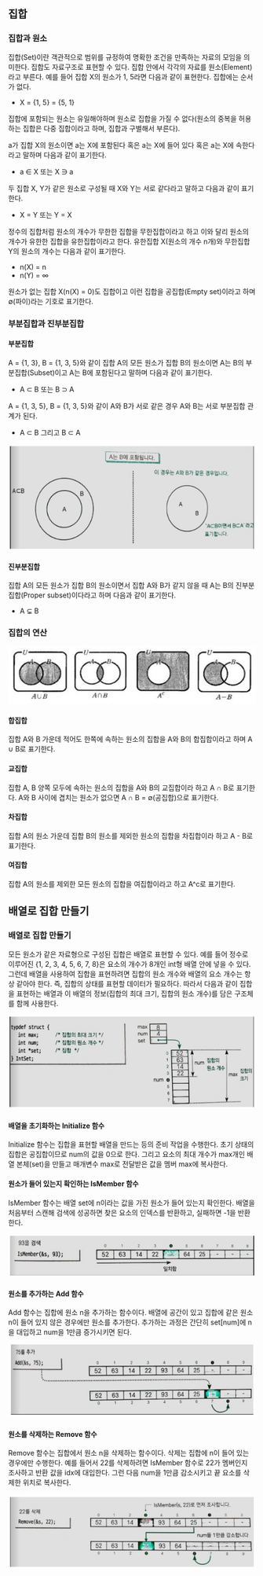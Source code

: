 ## 집합

### 집합과 원소

집합(Set)이란 객관적으로 범위를 규정하여 명확한 조건을 만족하는 자료의 모임을 의미한다. 집합도 자료구조로 표현할 수 있다. 집합 안에서 각각의 자료를 원소(Element)라고 부른다. 예를 들어 집합 X의 원소가 1, 5라면 다음과 같이 표현한다. 집합에는 순서가 없다.

- X = {1, 5} = {5, 1}

집합에 포함되는 원소는 유일해야하며 원소로 집합을 가질 수 없다(원소의 중복을 허용하는 집합은 다중 집합이라고 하며, 집합과 구별해서 부른다). 

a가 집합 X의 원소이면 a는 X에 포함된다 혹은 a는 X에 들어 있다 혹은 a는 X에 속한다라고 말하며 다음과 같이 표기한다.

- a ∈ X 또는 X ∋ a 

두 집합 X, Y가 같은 원소로 구성될 때 X와 Y는 서로 같다라고 말하고 다음과 같이 표기한다.

- X = Y 또는 Y = X

정수의 집합처럼 원소의 개수가 무한한 집합을 무한집합이라고 하고 이와 달리 원소의 개수가 유한한 집합을 유한집합이라고 한다. 유한집합 X(원소의 개수 n개)와 무한집합 Y의 원소의 개수는 다음과 같이 표기한다.

- n(X) = n
- n(Y) = ∞

원소가 없는 집합 X(n(X) = 0)도 집합이고 이런 집합을 공집합(Empty set)이라고 하며 ∅(파이)라는 기호로 표기한다.



### 부분집합과 진부분집합

#### 부분집합

A = {1, 3}, B = {1, 3, 5}와 같이 집합 A의 모든 원소가 집합 B의 원소이면 A는 B의 부분집합(Subset)이고 A는 B에 포함된다고 말하며 다음과 같이 표기한다.

- A ⊂ B 또는 B ⊃ A

A = {1, 3, 5}, B = {1, 3, 5}와 같이 A와 B가 서로 같은 경우 A와 B는 서로 부분집합 관계가 된다.

- A ⊂ B 그리고 B ⊂ A

![](./Figure/집합1.JPG)



#### 진부분집합

집합 A의 모든 원소가 집합 B의 원소이면서 집합 A와 B가 같지 않을 때 A는 B의 진부분집합(Proper subset)이다라고 하며 다음과 같이 표기한다.

- A ⊊ B



### 집합의 연산

![](./Figure/집합2.JPG)

#### 합집합

집합 A와 B 가운데 적어도 한쪽에 속하는 원소의 집합을 A와 B의 합집합이라고 하며 A ∪ B로 표기한다.



#### 교집합

집합 A, B 양쪽 모두에 속하는 원소의 집합을 A와 B의 교집합이라 하고 A ∩ B로 표기한다. A와 B 사이에 겹치는 원소가 없으면 A ∩ B = ∅(공집합)으로 표기한다.



#### 차집합

집합 A의 원소 가운데 집합 B의 원소를 제외한 원소의 집합을 차집합이라 하고 A - B로 표기한다. 



#### 여집합

집합 A의 원소를 제외한 모든 원소의 집합을 여집합이라고 하고 A^c로 표기한다. 



## 배열로 집합 만들기

### 배열로 집합 만들기

모든 원소가 같은 자료형으로 구성된 집합은 배열로 표현할 수 있다. 예를 들어 정수로 이루어진 {1, 2, 3, 4, 5, 6, 7, 8}은 요소의 개수가 8개인 int형 배열 안에 넣을 수 있다. 그런데 배열을 사용하여 집합을 표현하려면 집합의 원소 개수와 배열의 요소 개수는 항상 같아야 한다. 즉, 집합의 상태를 표현할 데이터가 필요하다. 따라서 다음과 같이 집합을 표현하는 배열과 이 배열의 정보(집합의 최대 크기, 집합의 원소 개수)를 담은 구조체를 함께 사용한다. 

![](./Figure/집합3.JPG)



#### 배열을 초기화하는 Initialize 함수

Initialize 함수는 집합을 표현할 배열을 만드는 등의 준비 작업을 수행한다. 초기 상태의 집합은 공집합이므로 num의 값을 0으로 한다. 그리고 요소의 최대 개수가 max개인 배열 본체(set)을 만들고 매개변수 max로 전달받은 값을 멤버 max에 복사한다.



#### 원소가 들어 있는지 확인하는 IsMember 함수

IsMember 함수는 배열 set에 n이라는 값을 가진 원소가 들어 있는지 확인한다. 배열을 처음부터 스캔해 검색에 성공하면 찾은 요소의 인덱스를 반환하고, 실패하면 -1을 반환한다. 

![](./Figure/집합4.JPG)



#### 원소를 추가하는 Add 함수

Add 함수는 집합에 원소 n을 추가하는 함수이다. 배열에 공간이 있고 집합에 같은 원소 n이 들어 있지 않은 경우에만 원소를 추가한다. 추가하는 과정은 간단히 set[num]에 n을 대입하고 num을 1만큼 증가시키면 된다.

![](./Figure/집합5.JPG)



#### 원소를 삭제하는 Remove 함수

Remove 함수는 집합에서 원소 n을 삭제하는 함수이다. 삭제는 집합에 n이 들어 있는 경우에만 수행한다. 예를 들어서 22를 삭제하려면 IsMember 함수로 22가 멤버인지 조사하고 반환 값을 idx에 대입한다. 그런 다음 num을 1만큼 감소시키고 끝 요소를 삭제한 위치로 복사한다. 

![](./Figure/집합6.JPG)